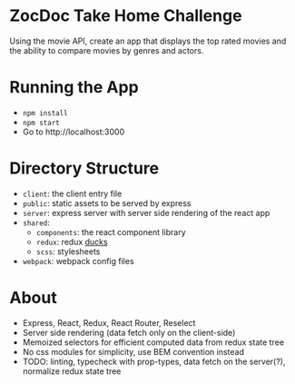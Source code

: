 # ZocDoc Take Home Challenge
Using the movie API, create an app that displays the top rated movies and the ability to compare movies by genres and actors.

# Running the App
 - `npm install`
 - `npm start`
 - Go to http://localhost:3000

# Directory Structure
 - `client`: the client entry file
 - `public`: static assets to be served by express
 - `server`: express server with server side rendering of the react app
 - `shared`:
   - `components`: the react component library
   - `redux`: redux [ducks](https://github.com/erikras/ducks-modular-redux)
   - `scss`: stylesheets
 - `webpack`: webpack config files

# About
 - Express, React, Redux, React Router, Reselect
 - Server side rendering (data fetch only on the client-side)
 - Memoized selectors for efficient computed data from redux state tree
 - No css modules for simplicity, use BEM convention instead
 - TODO: linting, typecheck with prop-types, data fetch on the server(?), normalize redux state tree